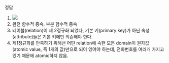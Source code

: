 정답

1. ![](http://dl.dropbox.com/s/dpuppv89n42ubre/%EC%8A%A4%ED%81%AC%EB%A6%B0%EC%83%B7%202018-12-02%2022.55.29.png)
2. 완전 함수적 종속, 부분 함수적 종속
3. 테이블(relation)이 제 2정규화 되었다, 기본 키(primary key)가 아닌 속성(attribute)들은 기본 키에만 의존해야 한다.
4. 제1정규화를 만족하기 위해선 어떤 relation에 속한 모든 domain이 원자값(atomic value, 즉 1개의 값)만으로 되어 있어야 하는데, 전화번호를 여러개 가지고 있기 때문에 atomic하지 않음.